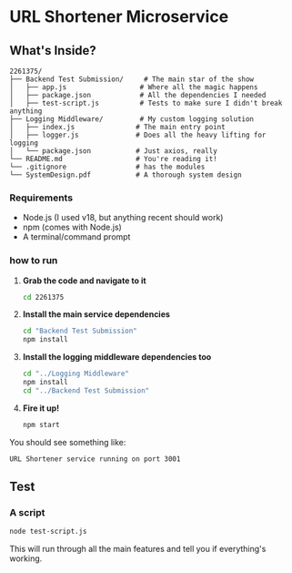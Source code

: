 # URL Shortener Microservice 

## What's Inside? 

```
2261375/
├── Backend Test Submission/     # The main star of the show
│   ├── app.js                  # Where all the magic happens
│   ├── package.json            # All the dependencies I needed
│   ├── test-script.js          # Tests to make sure I didn't break anything
├── Logging Middleware/         # My custom logging solution
│   ├── index.js               # The main entry point
│   ├── logger.js              # Does all the heavy lifting for logging
│   └── package.json           # Just axios, really
└── README.md                  # You're reading it! 
└── .gitignore                 # has the modules
└── SystemDesign.pdf           # A thorough system design
```

### Requirements
- Node.js (I used v18, but anything recent should work)
- npm (comes with Node.js)
- A terminal/command prompt


### how to run

1. **Grab the code and navigate to it**
   ```bash
   cd 2261375
   ```

2. **Install the main service dependencies**
   ```bash
   cd "Backend Test Submission"
   npm install
   ```

3. **Install the logging middleware dependencies too**
   ```bash
   cd "../Logging Middleware"
   npm install
   cd "../Backend Test Submission"
   ```

4. **Fire it up!**
   ```bash
   npm start
   ```

You should see something like:
```
URL Shortener service running on port 3001
```

## Test

### A script
```bash
node test-script.js
```

This will run through all the main features and tell you if everything's working.


